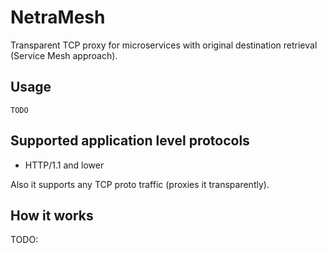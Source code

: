 # NetraMesh
Transparent TCP proxy for microservices with original destination retrieval (Service Mesh approach).


## Usage

```
TODO
```

## Supported application level protocols
- HTTP/1.1 and lower

Also it supports any TCP proto traffic (proxies it transparently).

## How it works
TODO:
